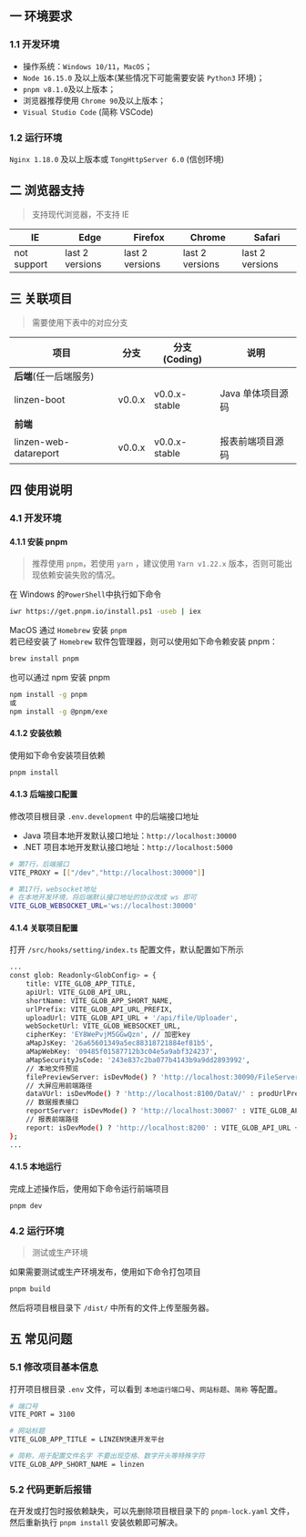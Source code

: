 ## 一 环境要求

### 1.1 开发环境

- 操作系统：`Windows 10/11`，`MacOS`；
- `Node 16.15.0` 及以上版本(某些情况下可能需要安装 `Python3` 环境)；
- `pnpm v8.1.0`及以上版本；
- 浏览器推荐使用 `Chrome 90`及以上版本；
- `Visual Studio Code` (简称 VSCode)

### 1.2 运行环境

`Nginx 1.18.0` 及以上版本或 `TongHttpServer 6.0` (信创环境)

## 二 浏览器支持

> 支持现代浏览器，不支持 IE

| IE          | Edge            | Firefox         | Chrome          | Safari          |
| ----------- | --------------- | --------------- | --------------- | --------------- |
| not support | last 2 versions | last 2 versions | last 2 versions | last 2 versions |

## 三 关联项目

> 需要使用下表中的对应分支

| 项目                     | 分支   | 分支(Coding)  | 说明                   |
| ------------------------ | ------ | ------------- | ---------------------- |
| **后端**(任一后端服务)   |        |               |                        |
| linzen-boot           | v0.0.x | v0.0.x-stable | Java 单体项目源码      |
| **前端**                 |        |               |                        |
| linzen-web-datareport      | v0.0.x | v0.0.x-stable | 报表前端项目源码       |

## 四 使用说明

### 4.1 开发环境

#### 4.1.1 安装 pnpm

> 推荐使用 `pnpm`，若使用 `yarn` ，建议使用 `Yarn v1.22.x` 版本，否则可能出现依赖安装失败的情况。

在 Windows 的`PowerShell`中执行如下命令

```bash
iwr https://get.pnpm.io/install.ps1 -useb | iex
```

MacOS 通过 `Homebrew` 安装 `pnpm`<br/> 若已经安装了 `Homebrew` 软件包管理器，则可以使用如下命令赖安装 pnpm：

```bash
brew install pnpm
```

也可以通过 npm 安装 pnpm

```bash
npm install -g pnpm
或
npm install -g @pnpm/exe
```

#### 4.1.2 安装依赖

使用如下命令安装项目依赖

```bash
pnpm install
```

#### 4.1.3 后端接口配置

修改项目根目录 `.env.development` 中的后端接口地址

- Java 项目本地开发默认接口地址：`http://localhost:30000`
- .NET 项目本地开发默认接口地址：`http://localhost:5000`

```bash
# 第7行，后端接口
VITE_PROXY = [["/dev","http://localhost:30000"]]

# 第17行，websocket地址
# 在本地开发环境，将后端默认接口地址的协议改成 ws 即可
VITE_GLOB_WEBSOCKET_URL='ws://localhost:30000'
```

#### 4.1.4 关联项目配置

打开 `/src/hooks/setting/index.ts` 配置文件，默认配置如下所示

```bash
...
const glob: Readonly<GlobConfig> = {
    title: VITE_GLOB_APP_TITLE,
    apiUrl: VITE_GLOB_API_URL,
    shortName: VITE_GLOB_APP_SHORT_NAME,
    urlPrefix: VITE_GLOB_API_URL_PREFIX,
    uploadUrl: VITE_GLOB_API_URL + '/api/file/Uploader',
    webSocketUrl: VITE_GLOB_WEBSOCKET_URL,
    cipherKey: 'EY8WePvjM5GGwQzn', // 加密key
    aMapJsKey: '26a65601349a5ec88318721884ef81b5',
    aMapWebKey: '09485f01587712b3c04e5a9abf324237',
    aMapSecurityJsCode: '243e837c2ba077b4143b9a9dd2893992',
    // 本地文件预览
    filePreviewServer: isDevMode() ? 'http://localhost:30090/FileServer' : VITE_GLOB_API_URL + '/FileServer',
    // 大屏应用前端路径
    dataVUrl: isDevMode() ? 'http://localhost:8100/DataV/' : prodUrlPrefix + '/DataV/',
    // 数据报表接口
    reportServer: isDevMode() ? 'http://localhost:30007' : VITE_GLOB_API_URL + '/ReportServer',
    // 报表前端路径
    report: isDevMode() ? 'http://localhost:8200' : VITE_GLOB_API_URL + '/Report',
};
...
```

#### 4.1.5 本地运行

完成上述操作后，使用如下命令运行前端项目

```bash
pnpm dev
```

### 4.2 运行环境

> 测试或生产环境

如果需要测试或生产环境发布，使用如下命令打包项目

```bash
pnpm build
```

然后将项目根目录下 `/dist/` 中所有的文件上传至服务器。

## 五 常见问题

### 5.1 修改项目基本信息

打开项目根目录 `.env` 文件，可以看到 `本地运行端口号`、`网站标题`、`简称` 等配置。

```bash
# 端口号
VITE_PORT = 3100

# 网站标题
VITE_GLOB_APP_TITLE = LINZEN快速开发平台

# 简称，用于配置文件名字 不要出现空格、数字开头等特殊字符
VITE_GLOB_APP_SHORT_NAME = linzen
```

### 5.2 代码更新后报错

在开发或打包时报依赖缺失，可以先删除项目根目录下的 `pnpm-lock.yaml` 文件，然后重新执行 `pnpm install` 安装依赖即可解决。
